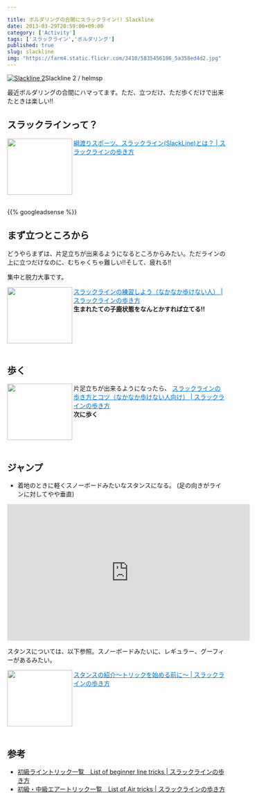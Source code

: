```yaml
---

title: ボルダリングの合間にスラックライン!! Slackline
date: 2013-03-29T20:59:00+09:00
category: ['Activity']
tags: ['スラックライン','ボルダリング']
published: true
slug: slackline
img: "https://farm4.static.flickr.com/3410/5835456186_5a358ed4d2.jpg"
---
```


<div><a href="http://www.flickr.com/photos/helmsp/5835456186/" target="_blank"><img class="img-responsive" src="https://farm4.static.flickr.com/3410/5835456186_5a358ed4d2.jpg" alt="Slackline 2" /></a><span>Slackline 2 / helmsp</span></div>


最近ボルダリングの合間にハマってます。ただ、立つだけ、ただ歩くだけで出来たときは楽しい!!

## スラックラインって？

<a href="http://slackline.snapmix.jp/2010/04/08191200/" target="_blank"><img class="alignleft" align="left" border="0" src="http://capture.heartrails.com/150x130/shadow?http://slackline.snapmix.jp/2010/04/08191200/" alt="" width="150" height="130" /></a><a style="color:#0070C5;" href="http://slackline.snapmix.jp/2010/04/08191200/" target="_blank">綱渡りスポーツ、スラックライン(SlackLine)とは？ | スラックラインの歩き方</a><a href="http://b.hatena.ne.jp/entry/http://slackline.snapmix.jp/2010/04/08191200/" target="_blank"><img border="0" src="http://b.hatena.ne.jp/entry/image/http://slackline.snapmix.jp/2010/04/08191200/" alt="" /></a><br style="clear:both;" /><br>


{{% googleadsense %}}

## まず立つところから
どうやらまずは、片足立ちが出来るようになるところからみたい。ただラインの上に立つだけなのに、むちゃくちゃ難しい!!そして、疲れる!!

集中と脱力大事です。

<a href="http://slackline.snapmix.jp/2010/05/10212100/" target="_blank"><img class="alignleft" align="left" border="0" src="http://capture.heartrails.com/150x130/shadow?http://slackline.snapmix.jp/2010/05/10212100/" alt="" width="150" height="130" /></a><a style="color:#0070C5;" href="http://slackline.snapmix.jp/2010/05/10212100/" target="_blank">スラックラインの練習しよう（なかなか歩けない人） | スラックラインの歩き方</a><a href="http://b.hatena.ne.jp/entry/http://slackline.snapmix.jp/2010/05/10212100/" target="_blank"><img border="0" src="http://b.hatena.ne.jp/entry/image/http://slackline.snapmix.jp/2010/05/10212100/" alt="" /></a><br><strong>生まれたての子鹿状態をなんとかすれば立てる!!</strong><br style="clear:both;" /><br>

## 歩く
片足立ちが出来るようになったら、
<a href="http://slackline.snapmix.jp/2010/05/14210400/" target="_blank"><img class="alignleft" align="left" border="0" src="http://capture.heartrails.com/150x130/shadow?http://slackline.snapmix.jp/2010/05/14210400/" alt="" width="150" height="130" /></a><a style="color:#0070C5;" href="http://slackline.snapmix.jp/2010/05/14210400/" target="_blank">スラックラインの歩き方とコツ（なかなか歩けない人向け） | スラックラインの歩き方</a><a href="http://b.hatena.ne.jp/entry/http://slackline.snapmix.jp/2010/05/14210400/" target="_blank"><img border="0" src="http://b.hatena.ne.jp/entry/image/http://slackline.snapmix.jp/2010/05/14210400/" alt="" /></a><br><strong>次に歩く</strong><br style="clear:both;" /><br>


## ジャンプ
- 着地のときに軽くスノーボードみたいなスタンスになる。
(足の向きがラインに対してやや垂直)

<iframe width="560" height="315" src="http://www.youtube.com/embed/HvR7gMYcql4" frameborder="0" allowfullscreen></iframe>

スタンスについては、以下参照。スノーボードみたいに、レギュラー、グーフィーがあるみたい。

<a href="http://slackline.snapmix.jp/2010/08/11204200/" target="_blank"><img class="alignleft" align="left" border="0" src="http://capture.heartrails.com/150x130/shadow?http://slackline.snapmix.jp/2010/08/11204200/" alt="" width="150" height="130" /></a><a style="color:#0070C5;" href="http://slackline.snapmix.jp/2010/08/11204200/" target="_blank">スタンスの紹介～トリックを始める前に～ | スラックラインの歩き方</a><a href="http://b.hatena.ne.jp/entry/http://slackline.snapmix.jp/2010/08/11204200/" target="_blank"><img border="0" src="http://b.hatena.ne.jp/entry/image/http://slackline.snapmix.jp/2010/08/11204200/" alt="" /></a><br style="clear:both;" /><br>


## 参考
- <a href="http://slackline.snapmix.jp/2010/06/21204300/">初級ライントリック一覧　List of beginner line tricks | スラックラインの歩き方</a>
- <a href="http://slackline.snapmix.jp/2010/07/04220100/">初級・中級エアートリック一覧　List of Air tricks | スラックラインの歩き方</a>

